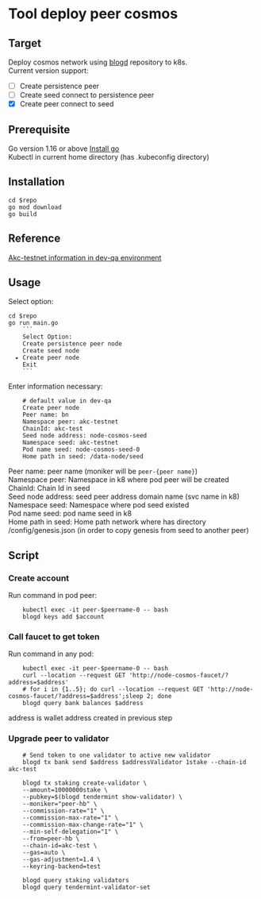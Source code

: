 # Tool deploy peer cosmos
## Target
Deploy cosmos network using [blogd](https://github.com/phanhoc/blog/tree/dev) repository to k8s.        
Current version support:
- [ ] Create persistence peer
- [ ] Create seed connect to persistence peer
- [x] Create peer connect to seed

## Prerequisite

Go version 1.16 or above [Install go](https://golang.org/doc/install)  
Kubectl in current home directory (has .kubeconfig directory)
## Installation
```
cd $repo
go mod download
go build
```
## Reference
[Akc-testnet information in dev-qa environment](https://docs.google.com/spreadsheets/d/1m_BaH2tyyn2UxaIfdGjtmQk6kpLMzS8trx0XVa9TLM0)
## Usage

Select option: 
```
cd $repo
go run main.go 
    ```
    Select Option: 
    Create persistence peer node
    Create seed node
  ▸ Create peer node
    Exit
    ```    
```
Enter information necessary:
```
    # default value in dev-qa
    Create peer node
    Peer name: bn
    Namespace peer: akc-testnet
    ChainId: akc-test
    Seed node address: node-cosmos-seed
    Namespace seed: akc-testnet
    Pod name seed: node-cosmos-seed-0
    Home path in seed: /data-node/seed
```
Peer name: peer name (moniker will be `peer-{peer name}`)  
Namespace peer: Namespace in k8 where pod peer will be created  
ChainId: Chain Id in seed  
Seed node address: seed peer address domain name (svc name in k8)  
Namespace seed: Namespace where pod seed existed  
Pod name seed: pod name seed in k8  
Home path in seed: Home path network where has directory /config/genesis.json (in order to copy genesis from seed to another peer)

## Script

### Create account
Run command in pod peer:
```
    kubectl exec -it peer-$peername-0 -- bash
    blogd keys add $account
```
### Call faucet to get token
Run command in any pod:
```
    kubectl exec -it peer-$peername-0 -- bash
    curl --location --request GET 'http://node-cosmos-faucet/?address=$address'
    # for i in {1..5}; do curl --location --request GET 'http://node-cosmos-faucet/?address=$address';sleep 2; done
    blogd query bank balances $address
```
address is wallet address created in previous step
### Upgrade peer to validator

```
    # Send token to one validator to active new validator
    blogd tx bank send $address $addressValidator 1stake --chain-id akc-test

    blogd tx staking create-validator \
    --amount=10000000stake \
    --pubkey=$(blogd tendermint show-validator) \
    --moniker="peer-hb" \
    --commission-rate="1" \
    --commission-max-rate="1" \
    --commission-max-change-rate="1" \
    --min-self-delegation="1" \
    --from=peer-hb \
    --chain-id=akc-test \
    --gas=auto \
    --gas-adjustment=1.4 \
    --keyring-backend=test

    blogd query staking validators
    blogd query tendermint-validator-set
```
